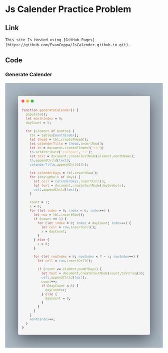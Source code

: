# Js Calender Practice Problem

## Link
```
This site Is Hosted using [GitHub Pages](https://github.com/EvanCoppa/JsCalender.github.io.git).
```
## Code 

### Generate Calender 

![Image Of Code](images\genCalender.png)